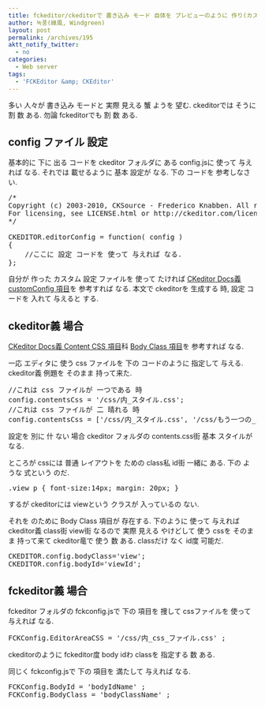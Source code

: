 ```yaml
---
title: fckeditor/ckeditorで 書き込み モード 自体を プレビューのように 作り(カスタム CSS)
author: 녹풍(綠風, Windgreen)
layout: post
permalink: /archives/195
aktt_notify_twitter:
  - no
categories:
  - Web server
tags:
  - 'FCKEditor &amp; CKEditor'
---
```

多い 人々が 書き込み モードと 実際 見える 蟹 ようを 望む. ckeditorでは そうに 割 数 ある. 勿論 fckeditorでも 割 数 ある.

## config ファイル 設定

基本的に 下に 出る コードを ckeditor フォルダに ある config.jsに 使って 与えれば なる. それでは 載せるように 基本 設定が なる. 下の コードを 参考しなさい.

<pre class="brush:js">/*
Copyright (c) 2003-2010, CKSource - Frederico Knabben. All rights reserved.
For licensing, see LICENSE.html or http://ckeditor.com/license
*/

CKEDITOR.editorConfig = function( config )
{
	//ここに 設定 コードを 使って 与えれば なる.
};</pre>

自分が 作った カスタム 設定 ファイルを 使って たければ <a target="_top" href="http://docs.cksource.com/ckeditor_api/symbols/CKEDITOR.config.html#.customConfig">CKeditor Docs義 customConfig 項目</a>を 参考すれば なる. 本文で ckeditorを 生成する 時, 設定 コードを 入れて 与えると する.

## ckeditor義 場合

<a href="http://docs.cksource.com/ckeditor_api/symbols/CKEDITOR.config.html#.contentsCss" target="_blank">CKeditor Docs義 Content CSS 項目</a>科 <a href="http://docs.cksource.com/ckeditor_api/symbols/CKEDITOR.config.html#.bodyClass" target="_blank">Body Class 項目</a>を 参考すれば なる.

一応 エディタに 使う css ファイルを 下の コードのように 指定して 与える. ckeditor義 例題を そのまま 持って来た.

<pre class="brush:js">//これは css ファイルが 一つである 時
config.contentsCss = &#039;/css/内_スタイル.css&#039;;
//これは css ファイルが 二 晴れる 時
config.contentsCss = [&#039;/css/内_スタイル.css&#039;, &#039;/css/もう一つの_スタイル.css&#039;];</pre>

設定を 別に 什 ない 場合 ckeditor フォルダの contents.css街 基本 スタイルが なる.

ところが cssには 普通 レイアウトを ための class私 id街 一緒に ある. 下の ような 式という のだ.

<pre class="brush:css">.view p { font-size:14px; margin: 20px; }</pre>

するが ckeditorには viewという クラスが 入っているの ない.

それを のために Body Class 項目が 存在する. 下のように 使って 与えれば ckeditor義 class街 view街 なるので 実際 見える やけどして 使う cssを そのまま 持って来て ckeditor竜で 使う 数 ある. classだけ なく id度 可能だ.

<pre class="brush:js">CKEDITOR.config.bodyClass=&#039;view&#039;;
CKEDITOR.config.bodyId=&#039;viewId&#039;;</pre>

## fckeditor義 場合

fckeditor フォルダの fckconfig.jsで 下の 項目を 捜して cssファイルを 使って 与えれば なる.

<pre class="brush:js">FCKConfig.EditorAreaCSS = &#039;/css/内_css_ファイル.css&#039; ;</pre>

ckeditorのように fckeditor度 body idわ classを 指定する 数 ある.

同じく fckconfig.jsで 下の 項目を 満たして 与えれば なる.

<pre class="brush:js">FCKConfig.BodyId = &#039;bodyIdName&#039; ;
FCKConfig.BodyClass = &#039;bodyClassName&#039; ;</pre>